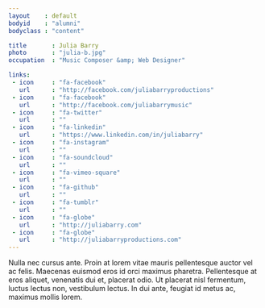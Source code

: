 ```yaml
---
layout    : default
bodyid    : "alumni"
bodyclass : "content"

title       : Julia Barry
photo       : "julia-b.jpg"
occupation  : "Music Composer &amp; Web Designer"

links:
 - icon     : "fa-facebook"
   url      : "http://facebook.com/juliabarryproductions"
 - icon     : "fa-facebook"
   url      : "http://facebook.com/juliabarrymusic"
 - icon     : "fa-twitter"
   url      : ""
 - icon     : "fa-linkedin"
   url      : "https://www.linkedin.com/in/juliabarry"
 - icon     : "fa-instagram"
   url      : ""
 - icon     : "fa-soundcloud"
   url      : ""
 - icon     : "fa-vimeo-square"
   url      : ""
 - icon     : "fa-github"
   url      : ""
 - icon     : "fa-tumblr"
   url      : ""
 - icon     : "fa-globe"
   url      : "http://juliabarry.com"
 - icon     : "fa-globe"
   url      : "http://juliabarryproductions.com"
---
```


Nulla nec cursus ante. Proin at lorem vitae mauris pellentesque auctor vel ac felis. Maecenas euismod eros id orci maximus pharetra. Pellentesque at eros aliquet, venenatis dui et, placerat odio. Ut placerat nisl fermentum, luctus lectus non, vestibulum lectus. In dui ante, feugiat id metus ac, maximus mollis lorem.